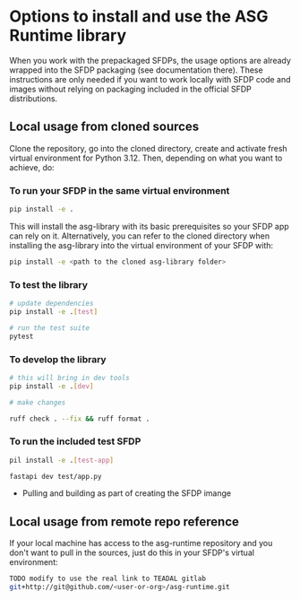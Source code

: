 # Options to install and use the ASG Runtime library

When you work with the prepackaged SFDPs, the usage options are already wrapped into the SFDP packaging (see documentation there). These instructions are only needed if you want to work locally with SFDP code and images without relying on packaging included in the official SFDP distributions.

## Local usage from cloned sources

Clone the repository, go into the cloned directory, create and activate fresh virtual environment for Python 3.12. Then, depending on what you want to achieve, do:

### To run your SFDP in the same virtual environment
```sh
pip install -e .        
```
This will install the asg-library with its basic prerequisites so your SFDP app can rely on it. Alternatively, you can refer to the cloned directory when installing the asg-library into the virtual environment of your SFDP with:

```sh
pip install -e <path to the cloned asg-library folder>
```

### To test the library
```sh
# update dependencies
pip install -e .[test]  

# run the test suite
pytest
```

### To develop the library
```sh
# this will bring in dev tools
pip install -e .[dev]   

# make changes

ruff check . --fix && ruff format .
```

### To run the included test SFDP
```sh
pil install -e .[test-app]

fastapi dev test/app.py
```
- Pulling and building as part of creating the SFDP imange

## Local usage from remote repo reference

If your local machine has access to the asg-runtime repository and you don't want to pull in the sources, just do this in your SFDP's virtual environment:

```sh
TODO modify to use the real link to TEADAL gitlab
git+http://git@github.com/<user-or-org>/asg-runtime.git
```

